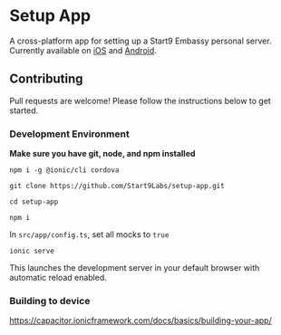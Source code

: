 # Setup App

A cross-platform app for setting up a Start9 Embassy personal server. Currently available on [iOS](https://apps.apple.com/us/app/id1528125889) and [Android](https://play.google.com/store/apps/details?id=com.start9labs.setup).

## Contributing

Pull requests are welcome! Please follow the instructions below to get started.

### Development Environment

**Make sure you have git, node, and npm installed**

`npm i -g @ionic/cli cordova`

`git clone https://github.com/Start9Labs/setup-app.git`

`cd setup-app`

`npm i`

In `src/app/config.ts`, set all mocks to `true`

`ionic serve`

This launches the development server in your default browser with automatic reload enabled.

### Building to device
https://capacitor.ionicframework.com/docs/basics/building-your-app/

